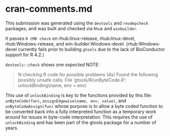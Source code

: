# cran-comments.md

This submission was generated using the `devtools` and `revdepcheck` packages, and was built and checked via `Rhub` and `winbuilder`.

It passes `R CMD check` on rhub:linux-release, rhub:linux-devel, rhub:Windows-release, and win-builder:Windows-devel.   (rhub:Windows-devel currently fails prior to building `gtools` due to the lack of BioConductor support for R 4.2.)

`devtools::check` shows one *expected* NOTE:  

> N  checking R code for possible problems (4s)
>    Found the following possibly unsafe calls:
>    File ‘gtools/R/unByteCode.R’:
>      unlockBinding(name, env = env)

This use of `unlockBinding` is key to the functions provided by this file:
`unByteCode(fun)`, `assignEdgewise(name, env, value)`, and `unByteCodeAssign(fun)` whose purpose is to allow a byte coded function to be converted back into a fully interpreted function as a temporary work around for issues in byte-code interpretation.  This requires the use of `unlockBinding` and has been part of the gtools package for a number of years.

